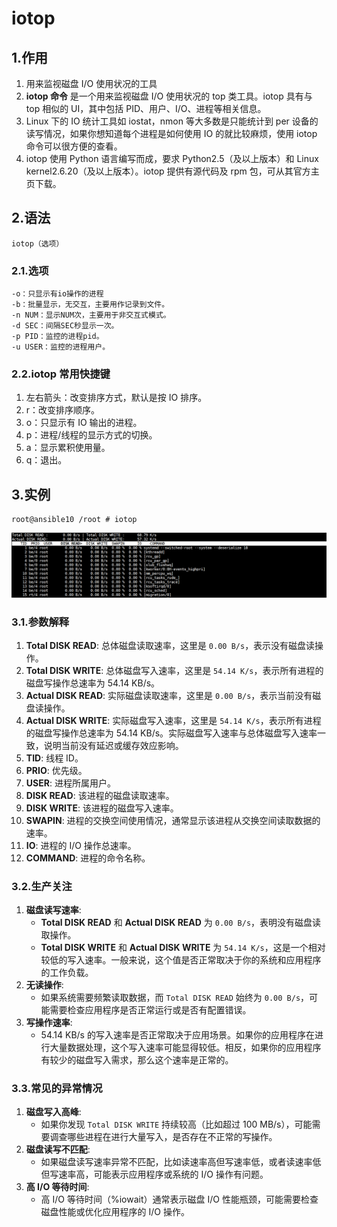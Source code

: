 # iotop

## 1.作用

1. 用来监视磁盘 I/O 使用状况的工具
2. **iotop 命令** 是一个用来监视磁盘 I/O 使用状况的 top 类工具。iotop 具有与 top 相似的 UI，其中包括 PID、用户、I/O、进程等相关信息。
3. Linux 下的 IO 统计工具如 iostat，nmon 等大多数是只能统计到 per 设备的读写情况，如果你想知道每个进程是如何使用 IO 的就比较麻烦，使用 iotop 命令可以很方便的查看。
4. iotop 使用 Python 语言编写而成，要求 Python2.5（及以上版本）和 Linux kernel2.6.20（及以上版本）。iotop 提供有源代码及 rpm 包，可从其官方主页下载。

## 2.语法

~~~shell
iotop（选项）
~~~

### 2.1.选项

~~~shell
-o：只显示有io操作的进程
-b：批量显示，无交互，主要用作记录到文件。
-n NUM：显示NUM次，主要用于非交互式模式。
-d SEC：间隔SEC秒显示一次。
-p PID：监控的进程pid。
-u USER：监控的进程用户。
~~~

### 2.2.iotop 常用快捷键

1. 左右箭头：改变排序方式，默认是按 IO 排序。
2. r：改变排序顺序。
3. o：只显示有 IO 输出的进程。
4. p：进程/线程的显示方式的切换。
5. a：显示累积使用量。
6. q：退出。

## 3.实例

~~~shell
root@ansible10 /root # iotop
~~~

![image-20240913103806758](./000.picture/image-20240913103806758.png)

### 3.1.参数解释

1. **Total DISK READ**: 总体磁盘读取速率，这里是 `0.00 B/s`，表示没有磁盘读操作。
2. **Total DISK WRITE**: 总体磁盘写入速率，这里是 `54.14 K/s`，表示所有进程的磁盘写操作总速率为 54.14 KB/s。
3. **Actual DISK READ**: 实际磁盘读取速率，这里是 `0.00 B/s`，表示当前没有磁盘读操作。
4. **Actual DISK WRITE**: 实际磁盘写入速率，这里是 `54.14 K/s`，表示所有进程的磁盘写操作总速率为 54.14 KB/s。实际磁盘写入速率与总体磁盘写入速率一致，说明当前没有延迟或缓存效应影响。
5. **TID**: 线程 ID。
6. **PRIO**: 优先级。
7. **USER**: 进程所属用户。
8. **DISK READ**: 该进程的磁盘读取速率。
9. **DISK WRITE**: 该进程的磁盘写入速率。
10. **SWAPIN**: 进程的交换空间使用情况，通常显示该进程从交换空间读取数据的速率。
11. **IO**: 进程的 I/O 操作总速率。
12. **COMMAND**: 进程的命令名称。

### 3.2.生产关注

1. **磁盘读写速率**:
   - **Total DISK READ** 和 **Actual DISK READ** 为 `0.00 B/s`，表明没有磁盘读取操作。
   - **Total DISK WRITE** 和 **Actual DISK WRITE** 为 `54.14 K/s`，这是一个相对较低的写入速率。一般来说，这个值是否正常取决于你的系统和应用程序的工作负载。
2. **无读操作**:
   - 如果系统需要频繁读取数据，而 `Total DISK READ` 始终为 `0.00 B/s`，可能需要检查应用程序是否正常运行或是否有配置错误。
3. **写操作速率**:
   - 54.14 KB/s 的写入速率是否正常取决于应用场景。如果你的应用程序在进行大量数据处理，这个写入速率可能显得较低。相反，如果你的应用程序有较少的磁盘写入需求，那么这个速率是正常的。

### 3.3.常见的异常情况

1. **磁盘写入高峰**:
   - 如果你发现 `Total DISK WRITE` 持续较高（比如超过 100 MB/s），可能需要调查哪些进程在进行大量写入，是否存在不正常的写操作。
2. **磁盘读写不匹配**:
   - 如果磁盘读写速率异常不匹配，比如读速率高但写速率低，或者读速率低但写速率高，可能表示应用程序或系统的 I/O 操作有问题。
3. **高 I/O 等待时间**:
   - 高 I/O 等待时间（%iowait）通常表示磁盘 I/O 性能瓶颈，可能需要检查磁盘性能或优化应用程序的 I/O 操作。

